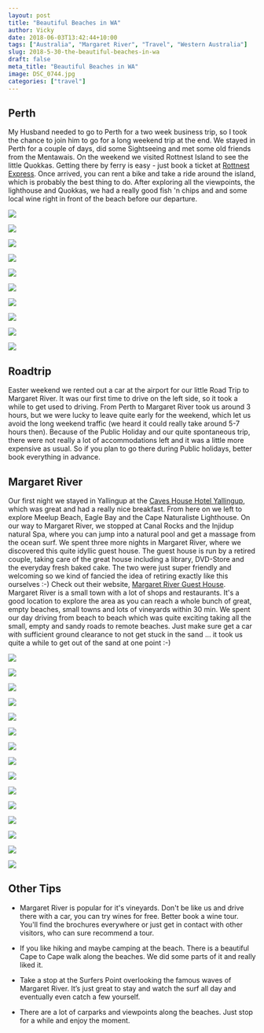 ```yaml
---
layout: post
title: "Beautiful Beaches in WA"
author: Vicky
date: 2018-06-03T13:42:44+10:00
tags: ["Australia", "Margaret River", "Travel", "Western Australia"]
slug: 2018-5-30-the-beautiful-beaches-in-wa
draft: false
meta_title: "Beautiful Beaches in WA"
image: DSC_0744.jpg
categories: ["travel"]
---
```


## Perth

My Husband needed to go to Perth for a two week business trip, so I took the chance to join him to go for a long weekend trip at the end. We stayed in Perth for a couple of days, did some Sightseeing and met some old friends from the Mentawais. On the weekend we visited Rottnest Island to see the little Quokkas. Getting there by ferry is easy - just book a ticket at [Rottnest Express](https://www.rottnestexpress.com.au/). Once arrived, you can rent a bike and take a ride around the island, which is probably the best thing to do. After exploring all the viewpoints, the lighthouse and Quokkas, we had a really good fish 'n chips and and some local wine right in front of the beach before our departure.

![](./DSC_0328.jpg)

![](./DSC_0347.jpg)

![](./DSC_0354.jpg)

![](./DSC_0384.jpg)

![](./DSC_0369.jpg)

![](./IMG_20180325_123751.jpg)

![](./DSC_0413.jpg)

![](./DSC_0397.jpg)

![](./DSC_0388.jpg)

![](./IMG_20180325_153855.jpg)

## Roadtrip

Easter weekend we rented out a car at the airport for our little Road Trip to Margaret River. It was our first time to drive on the left side, so it took a while to get used to driving. From Perth to Margaret River took us around 3 hours, but we were lucky to leave quite early for the weekend, which let us avoid the long weekend traffic (we heard it could really take around 5-7 hours then). Because of the Public Holiday and our quite spontaneous trip, there were not really a lot of accommodations left and it was a little more expensive as usual. So if you plan to go there during Public holidays, better book everything in advance.

## Margaret River

Our first night we stayed in Yallingup at the [Caves House Hotel Yallingup](https://www.caveshousehotelyallingup.com.au/), which was great and had a really nice breakfast. From here on we left to explore Meelup Beach, Eagle Bay and the Cape Naturaliste Lighthouse. On our way to Margaret River, we stopped at Canal Rocks and the Injidup natural Spa, where you can jump into a natural pool and get a massage from the ocean surf. We spent three more nights in Margaret River, where we discovered this quite idyllic guest house. The guest house is run by a retired couple, taking care of the great house including a library, DVD-Store and the everyday fresh baked cake. The two were just super friendly and welcoming so we kind of fancied the idea of retiring exactly like this ourselves :-) Check out their website, [Margaret River Guest House](https://www.margaretriverguesthouse.com.au/). Margaret River is a small town with a lot of shops and restaurants. It's a good location to explore the area as you can reach a whole bunch of great, empty beaches, small towns and lots of vineyards within 30 min. We spent our day driving from beach to beach which was quite exciting taking all the small, empty and sandy roads to remote beaches. Just make sure get a car with sufficient ground clearance to not get stuck in the sand … it took us quite a while to get out of the sand at one point :-)

![](./DSC_0469.jpg)

![](./DSC_0499.jpg)

![](./DSC_0461.jpg)

![](./DSC_0511.jpg)

![](./DSC_0513.jpg)

![](./DSC_0492.jpg)

![](./DSC_0542.jpg)

![](./DSC_0588.jpg)

![](./DSC_0622.jpg)

![](./DSC_0682.jpg)

![](./DSC_0712.jpg)

![](./DSC_0720.jpg)

![](./DSC_0734.jpg)

![](./DSC_0744.jpg)

![](./DSC_0756.jpg)

## Other Tips

*   Margaret River is popular for it's vineyards. Don't be like us and drive there with a car, you can try wines for free. Better book a wine tour. You'll find the brochures everywhere or just get in contact with other visitors, who can sure recommend a tour.
    
*   If you like hiking and maybe camping at the beach. There is a beautiful Cape to Cape walk along the beaches. We did some parts of it and really liked it.
    
*   Take a stop at the Surfers Point overlooking the famous waves of Margaret River. It’s just great to stay and watch the surf all day and eventually even catch a few yourself.
    
*   There are a lot of carparks and viewpoints along the beaches. Just stop for a while and enjoy the moment.